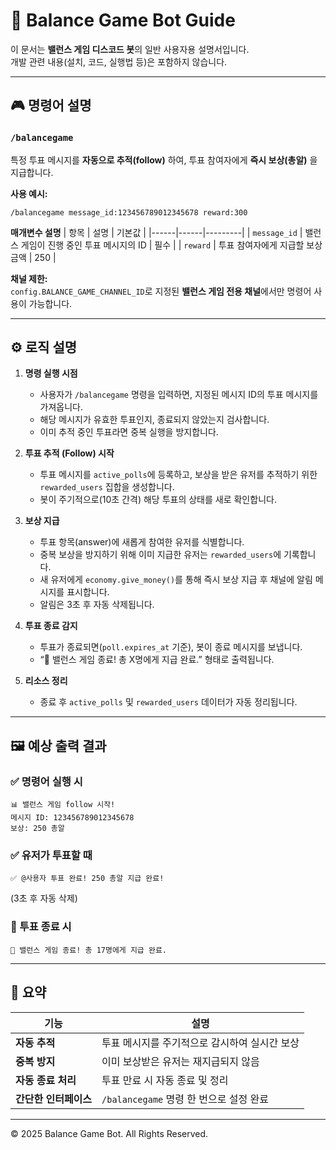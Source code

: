 # 🧩 Balance Game Bot Guide

이 문서는 **밸런스 게임 디스코드 봇**의 일반 사용자용 설명서입니다.  
개발 관련 내용(설치, 코드, 실행법 등)은 포함하지 않습니다.

---

## 🎮 명령어 설명

### `/balancegame`
특정 투표 메시지를 **자동으로 추적(follow)** 하여, 투표 참여자에게 **즉시 보상(총알)** 을 지급합니다.

**사용 예시:**
```
/balancegame message_id:123456789012345678 reward:300
```

**매개변수 설명**
| 항목 | 설명 | 기본값 |
|------|------|---------|
| `message_id` | 밸런스 게임이 진행 중인 투표 메시지의 ID | 필수 |
| `reward` | 투표 참여자에게 지급할 보상 금액 | 250 |

**채널 제한:**  
`config.BALANCE_GAME_CHANNEL_ID`로 지정된 **밸런스 게임 전용 채널**에서만 명령어 사용이 가능합니다.

---

## ⚙️ 로직 설명

1. **명령 실행 시점**
   - 사용자가 `/balancegame` 명령을 입력하면, 지정된 메시지 ID의 투표 메시지를 가져옵니다.
   - 해당 메시지가 유효한 투표인지, 종료되지 않았는지 검사합니다.
   - 이미 추적 중인 투표라면 중복 실행을 방지합니다.

2. **투표 추적 (Follow) 시작**
   - 투표 메시지를 `active_polls`에 등록하고, 보상을 받은 유저를 추적하기 위한 `rewarded_users` 집합을 생성합니다.
   - 봇이 주기적으로(10초 간격) 해당 투표의 상태를 새로 확인합니다.

3. **보상 지급**
   - 투표 항목(answer)에 새롭게 참여한 유저를 식별합니다.
   - 중복 보상을 방지하기 위해 이미 지급한 유저는 `rewarded_users`에 기록합니다.
   - 새 유저에게 `economy.give_money()`를 통해 즉시 보상 지급 후 채널에 알림 메시지를 표시합니다.
   - 알림은 3초 후 자동 삭제됩니다.

4. **투표 종료 감지**
   - 투표가 종료되면(`poll.expires_at` 기준), 봇이 종료 메시지를 보냅니다.
   - “🏁 밸런스 게임 종료! 총 X명에게 지급 완료.” 형태로 출력됩니다.

5. **리소스 정리**
   - 종료 후 `active_polls` 및 `rewarded_users` 데이터가 자동 정리됩니다.

---

## 🖼️ 예상 출력 결과

### ✅ 명령어 실행 시
```
📊 밸런스 게임 follow 시작!
메시지 ID: 123456789012345678
보상: 250 총알
```

### ✅ 유저가 투표할 때
```
✅ @사용자 투표 완료! 250 총알 지급 완료!
```

(3초 후 자동 삭제)

### 🏁 투표 종료 시
```
🏁 밸런스 게임 종료! 총 17명에게 지급 완료.
```

---

## 📌 요약
| 기능 | 설명 |
|------|------|
| **자동 추적** | 투표 메시지를 주기적으로 감시하여 실시간 보상 |
| **중복 방지** | 이미 보상받은 유저는 재지급되지 않음 |
| **자동 종료 처리** | 투표 만료 시 자동 종료 및 정리 |
| **간단한 인터페이스** | `/balancegame` 명령 한 번으로 설정 완료 |

---
© 2025 Balance Game Bot. All Rights Reserved.
